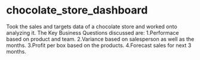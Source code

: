 # chocolate_store_dashboard
Took the sales and targets data of a chocolate store and worked onto analyzing it. 
The Key Business Questions discussed are:
1.Performace based on product and team.
2.Variance based on salesperson as well as the months.
3.Profit per box based on the products.
4.Forecast sales for next 3 months.
